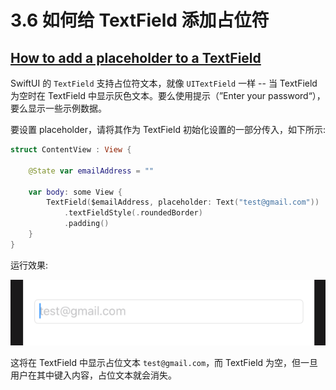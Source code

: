 # 3.6 如何给 TextField 添加占位符

## [How to add a placeholder to a TextField](https://www.hackingwithswift.com/quick-start/swiftui/how-to-add-a-placeholder-to-a-textfield)

SwiftUI 的 `TextField` 支持占位符文本，就像 `UITextField` 一样 -- 当 TextField 为空时在 TextField 中显示灰色文本。要么使用提示（”Enter your password“），要么显示一些示例数据。

要设置 placeholder，请将其作为 TextField 初始化设置的一部分传入，如下所示:

```swift
struct ContentView : View {

    @State var emailAddress = ""

    var body: some View {
        TextField($emailAddress, placeholder: Text("test@gmail.com"))
            .textFieldStyle(.roundedBorder)
            .padding()
    }
}
```

运行效果:

![](../.gitbook/assets/textfield_placeholder.png)

 这将在 TextField 中显示占位文本 `test@gmail.com`，而 TextField 为空，但一旦用户在其中键入内容，占位文本就会消失。

